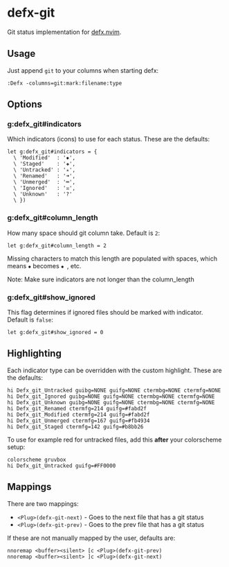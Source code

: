 # defx-git
Git status implementation for [defx.nvim](http://github.com/Shougo/defx.nvim).

## Usage
Just append `git` to your columns when starting defx:
```
:Defx -columns=git:mark:filename:type
```

## Options
### g:defx_git#indicators

Which indicators (icons) to use for each status. These are the defaults:
```vimL
let g:defx_git#indicators = {
  \ 'Modified'  : '✹',
  \ 'Staged'    : '✚',
  \ 'Untracked' : '✭',
  \ 'Renamed'   : '➜',
  \ 'Unmerged'  : '═',
  \ 'Ignored'   : '☒',
  \ 'Unknown'   : '?'
  \ })
```

### g:defx_git#column_length

How many space should git column take. Default is `2`:
```vimL
let g:defx_git#column_length = 2
```
Missing characters to match this length are populated with spaces, which means
`✹` becomes `✹ `, etc.

Note: Make sure indicators are not longer than the column_length

### g:defx_git#show_ignored

This flag determines if ignored files should be marked with indicator. Default is `false`:

```vimL
let g:defx_git#show_ignored = 0
```

## Highlighting

Each indicator type can be overridden with the custom highlight. These are the defaults:

```vimL
hi Defx_git_Untracked guibg=NONE guifg=NONE ctermbg=NONE ctermfg=NONE
hi Defx_git_Ignored guibg=NONE guifg=NONE ctermbg=NONE ctermfg=NONE
hi Defx_git_Unknown guibg=NONE guifg=NONE ctermbg=NONE ctermfg=NONE
hi Defx_git_Renamed ctermfg=214 guifg=#fabd2f
hi Defx_git_Modified ctermfg=214 guifg=#fabd2f
hi Defx_git_Unmerged ctermfg=167 guifg=#fb4934
hi Defx_git_Staged ctermfg=142 guifg=#b8bb26
```

To use for example red for untracked files, add this **after** your colorscheme setup:

```vimL
colorscheme gruvbox
hi Defx_git_Untracked guifg=#FF0000
```

## Mappings

There are two mappings:
* `<Plug>(defx-git-next)` - Goes to the next file that has a git status
* `<Plug>(defx-git-prev)` - Goes to the prev file that has a git status

If these are not manually mapped by the user, defaults are:

```vimL
nnoremap <buffer><silent> [c <Plug>(defx-git-prev)
nnoremap <buffer><silent> ]c <Plug>(defx-git-next)
```
